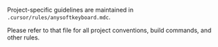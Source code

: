 Project-specific guidelines are maintained in `.cursor/rules/anysoftkeyboard.mdc`.

Please refer to that file for all project conventions, build commands, and other rules.

